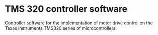 # TMS 320 controller software
Controller software for the implementation of motor drive control on the Texas instruments TMS320 series of microcontrollers.

